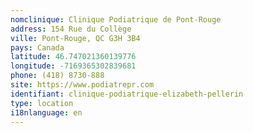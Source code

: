 ```yaml
---
nomclinique: Clinique Podiatrique de Pont-Rouge
address: 154 Rue du Collège
ville: Pont-Rouge, QC G3H 3B4
pays: Canada
latitude: 46.747021360139776
longitude: -7169365302839681
phone: (418) 8730-888
site: https://www.podiatrepr.com
identifiant: clinique-podiatrique-elizabeth-pellerin
type: location
i18nlanguage: en
---
```

